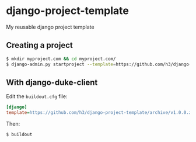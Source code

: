 django-project-template
=======================

My reusable django project template

Creating a project
------------------

```bash
$ mkdir myproject.com && cd myproject.com/
$ django-admin.py startproject --template=https://github.com/h3/django-project-template/archive/v1.0.0.zip --extension=py,md myproject
```

With django-duke-client
-----------------------

Edit the `buildout.cfg` file:


```ini
[django]
template=https://github.com/h3/django-project-template/archive/v1.0.0.zip
```

Then:

```bash
$ buildout
```
